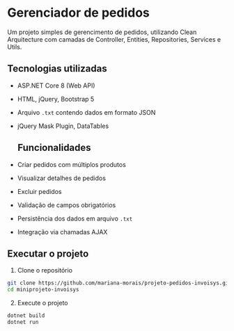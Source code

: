 # Gerenciador de pedidos

Um projeto simples de gerencimento de pedidos, utilizando Clean Arquitecture com camadas de Controller, Entities, Repositories, Services e Utils.

## Tecnologias utilizadas

- ASP.NET Core 8 (Web API)
- HTML, jQuery, Bootstrap 5
- Arquivo `.txt` contendo dados em formato JSON
- jQuery Mask Plugin, DataTables

  ## Funcionalidades

- Criar pedidos com múltiplos produtos
- Visualizar detalhes de pedidos
- Excluir pedidos
- Validação de campos obrigatórios
- Persistência dos dados em arquivo `.txt`
- Integração via chamadas AJAX

## Executar o projeto

1. Clone o repositório

```bash
git clone https://github.com/mariana-morais/projeto-pedidos-invoisys.git
cd miniprojeto-invoisys
```

2. Execute o projeto

```bash
dotnet build
dotnet run
```


